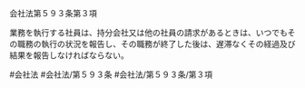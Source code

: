 会社法第５９３条第３項

業務を執行する社員は、持分会社又は他の社員の請求があるときは、いつでもその職務の執行の状況を報告し、その職務が終了した後は、遅滞なくその経過及び結果を報告しなければならない。

#会社法
#会社法/第５９３条
#会社法/第５９３条/第３項
